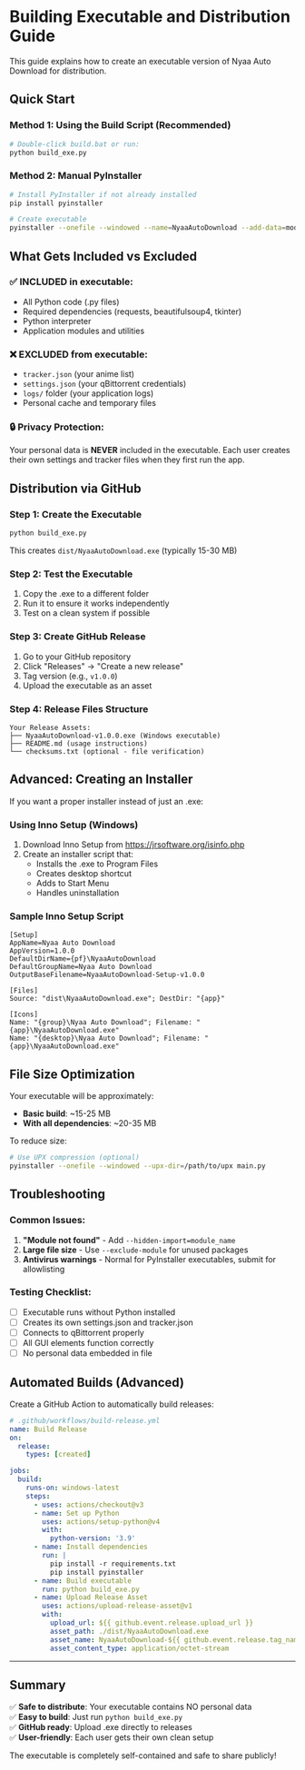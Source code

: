 # Building Executable and Distribution Guide

This guide explains how to create an executable version of Nyaa Auto Download for distribution.

## Quick Start

### Method 1: Using the Build Script (Recommended)
```bash
# Double-click build.bat or run:
python build_exe.py
```

### Method 2: Manual PyInstaller
```bash
# Install PyInstaller if not already installed
pip install pyinstaller

# Create executable
pyinstaller --onefile --windowed --name=NyaaAutoDownload --add-data=modules;modules --add-data=utils;utils main.py
```

## What Gets Included vs Excluded

### ✅ **INCLUDED in executable:**
- All Python code (.py files)
- Required dependencies (requests, beautifulsoup4, tkinter)
- Python interpreter
- Application modules and utilities

### ❌ **EXCLUDED from executable:**
- `tracker.json` (your anime list)
- `settings.json` (your qBittorrent credentials)
- `logs/` folder (your application logs)
- Personal cache and temporary files

### 🔒 **Privacy Protection:**
Your personal data is **NEVER** included in the executable. Each user creates their own settings and tracker files when they first run the app.

## Distribution via GitHub

### Step 1: Create the Executable
```bash
python build_exe.py
```
This creates `dist/NyaaAutoDownload.exe` (typically 15-30 MB)

### Step 2: Test the Executable
1. Copy the .exe to a different folder
2. Run it to ensure it works independently
3. Test on a clean system if possible

### Step 3: Create GitHub Release
1. Go to your GitHub repository
2. Click "Releases" → "Create a new release"
3. Tag version (e.g., `v1.0.0`)
4. Upload the executable as an asset

### Step 4: Release Files Structure
```
Your Release Assets:
├── NyaaAutoDownload-v1.0.0.exe (Windows executable)
├── README.md (usage instructions)
└── checksums.txt (optional - file verification)
```

## Advanced: Creating an Installer

If you want a proper installer instead of just an .exe:

### Using Inno Setup (Windows)
1. Download Inno Setup from https://jrsoftware.org/isinfo.php
2. Create an installer script that:
   - Installs the .exe to Program Files
   - Creates desktop shortcut
   - Adds to Start Menu
   - Handles uninstallation

### Sample Inno Setup Script
```inno
[Setup]
AppName=Nyaa Auto Download
AppVersion=1.0.0
DefaultDirName={pf}\NyaaAutoDownload
DefaultGroupName=Nyaa Auto Download
OutputBaseFilename=NyaaAutoDownload-Setup-v1.0.0

[Files]
Source: "dist\NyaaAutoDownload.exe"; DestDir: "{app}"

[Icons]
Name: "{group}\Nyaa Auto Download"; Filename: "{app}\NyaaAutoDownload.exe"
Name: "{desktop}\Nyaa Auto Download"; Filename: "{app}\NyaaAutoDownload.exe"
```

## File Size Optimization

Your executable will be approximately:
- **Basic build**: ~15-25 MB
- **With all dependencies**: ~20-35 MB

To reduce size:
```bash
# Use UPX compression (optional)
pyinstaller --onefile --windowed --upx-dir=/path/to/upx main.py
```

## Troubleshooting

### Common Issues:
1. **"Module not found"** - Add `--hidden-import=module_name`
2. **Large file size** - Use `--exclude-module` for unused packages
3. **Antivirus warnings** - Normal for PyInstaller executables, submit for allowlisting

### Testing Checklist:
- [ ] Executable runs without Python installed
- [ ] Creates its own settings.json and tracker.json
- [ ] Connects to qBittorrent properly
- [ ] All GUI elements function correctly
- [ ] No personal data embedded in file

## Automated Builds (Advanced)

Create a GitHub Action to automatically build releases:

```yaml
# .github/workflows/build-release.yml
name: Build Release
on:
  release:
    types: [created]

jobs:
  build:
    runs-on: windows-latest
    steps:
      - uses: actions/checkout@v3
      - name: Set up Python
        uses: actions/setup-python@v4
        with:
          python-version: '3.9'
      - name: Install dependencies
        run: |
          pip install -r requirements.txt
          pip install pyinstaller
      - name: Build executable
        run: python build_exe.py
      - name: Upload Release Asset
        uses: actions/upload-release-asset@v1
        with:
          upload_url: ${{ github.event.release.upload_url }}
          asset_path: ./dist/NyaaAutoDownload.exe
          asset_name: NyaaAutoDownload-${{ github.event.release.tag_name }}.exe
          asset_content_type: application/octet-stream
```

---

## Summary

✅ **Safe to distribute**: Your executable contains NO personal data  
✅ **Easy to build**: Just run `python build_exe.py`  
✅ **GitHub ready**: Upload .exe directly to releases  
✅ **User-friendly**: Each user gets their own clean setup  

The executable is completely self-contained and safe to share publicly!

